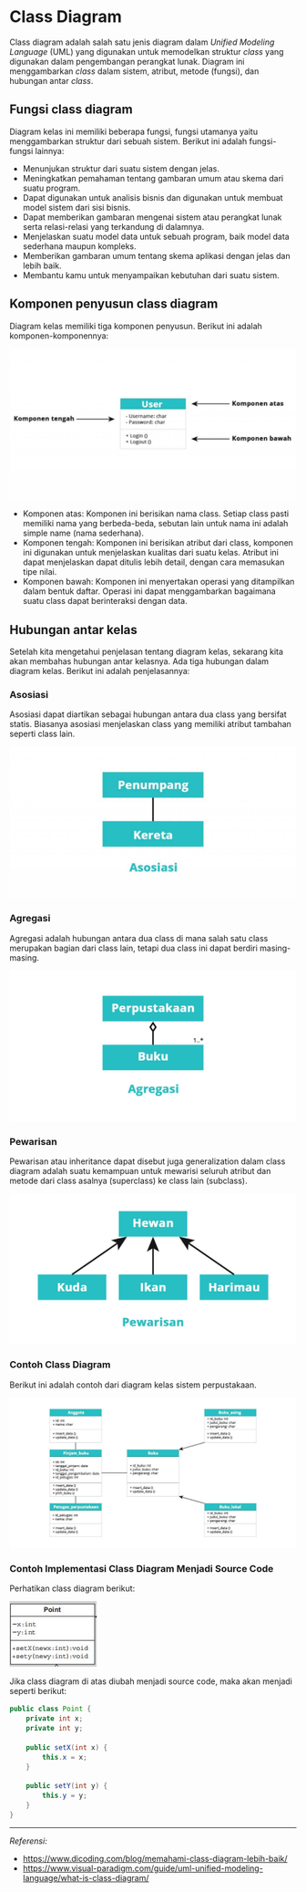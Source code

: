 # Class Diagram

Class diagram adalah salah satu jenis diagram dalam _Unified Modeling Language_ (UML) yang digunakan untuk memodelkan struktur _class_ yang digunakan dalam pengembangan perangkat lunak. Diagram ini menggambarkan _class_ dalam sistem, atribut, metode (fungsi), dan hubungan antar _class_.

## Fungsi class diagram
Diagram kelas ini memiliki beberapa fungsi, fungsi utamanya yaitu menggambarkan struktur dari sebuah sistem. Berikut ini adalah fungsi-fungsi lainnya:
* Menunjukan struktur dari suatu sistem dengan jelas.
* Meningkatkan pemahaman tentang gambaran umum atau skema dari suatu program.
* Dapat digunakan untuk analisis bisnis dan digunakan untuk membuat model sistem dari sisi bisnis.
* Dapat memberikan gambaran mengenai sistem atau perangkat lunak serta relasi-relasi yang terkandung di dalamnya.
* Menjelaskan suatu model data untuk sebuah program, baik model data sederhana maupun kompleks.
* Memberikan gambaran umum tentang skema aplikasi dengan jelas dan lebih baik.
* Membantu kamu untuk menyampaikan kebutuhan dari suatu sistem.

## Komponen penyusun class diagram
Diagram kelas memiliki tiga komponen penyusun. Berikut ini adalah komponen-komponennya:

![](images/classdiagram-1.jpg)

- Komponen atas: Komponen ini berisikan nama class. Setiap class pasti memiliki nama yang berbeda-beda, sebutan lain untuk nama ini adalah simple name (nama sederhana).
- Komponen tengah: Komponen ini berisikan atribut dari class, komponen ini digunakan untuk menjelaskan kualitas dari suatu kelas. Atribut ini dapat menjelaskan dapat ditulis lebih detail, dengan cara memasukan tipe nilai.
- Komponen bawah: Komponen ini menyertakan operasi yang ditampilkan dalam bentuk daftar. Operasi ini dapat menggambarkan bagaimana suatu class dapat berinteraksi dengan data.

## Hubungan antar kelas
Setelah kita mengetahui penjelasan tentang diagram kelas, sekarang kita akan membahas hubungan antar kelasnya. Ada tiga hubungan dalam diagram kelas. Berikut ini adalah penjelasannya:

### Asosiasi
Asosiasi dapat diartikan sebagai hubungan antara dua class yang bersifat statis. Biasanya asosiasi menjelaskan class yang memiliki atribut tambahan seperti class lain.

![](images/classdiagram-2.jpg)

### Agregasi
Agregasi adalah hubungan antara dua class di mana salah satu class merupakan bagian dari class lain, tetapi dua class ini dapat berdiri masing-masing.

![](images/classdiagram-3.jpg)

### Pewarisan
Pewarisan atau inheritance dapat disebut juga generalization dalam class diagram adalah suatu kemampuan untuk mewarisi seluruh atribut dan metode dari class asalnya (superclass) ke class lain (subclass).

![](images/classdiagram-4.jpg)

### Contoh Class Diagram
Berikut ini adalah contoh dari diagram kelas sistem perpustakaan.

![](images/classdiagram-5.jpg)

### Contoh Implementasi Class Diagram Menjadi Source Code
Perhatikan class diagram berikut:

![](images/classdiagram-6.jpg)

Jika class diagram di atas diubah menjadi source code, maka akan menjadi seperti berikut:

```java
public class Point {
    private int x;
    private int y;
    
    public setX(int x) {
        this.x = x;
    }
    
    public setY(int y) {
        this.y = y;
    }
}
```


---
*Referensi:*
- https://www.dicoding.com/blog/memahami-class-diagram-lebih-baik/
- https://www.visual-paradigm.com/guide/uml-unified-modeling-language/what-is-class-diagram/